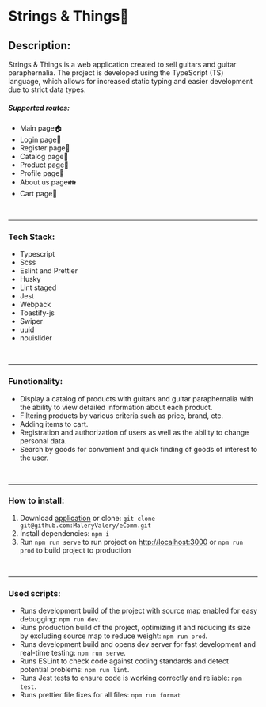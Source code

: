 # Strings & Things🎼

## **Description**:

Strings & Things is a web application created to sell guitars and guitar paraphernalia. The project is developed using the TypeScript (TS) language, which allows for increased static typing and easier development due to strict data types.

##### Supported routes:

- Main page🏠
- Login page🔑
- Register page🛅
- Catalog page🎁
- Product page🎸
- Profile page💂
- About us page👪
- Cart page🛒

<br/>

---

### Tech Stack:

- Typescript
- Scss
- Eslint and Prettier
- Husky
- Lint staged
- Jest
- Webpack
- Toastify-js
- Swiper
- uuid
- nouislider

<br/>

---

### Functionality:

- Display a catalog of products with guitars and guitar paraphernalia with the ability to view detailed information about each product.
- Filtering products by various criteria such as price, brand, etc.
- Adding items to cart.
- Registration and authorization of users as well as the ability to change personal data.
- Search by goods for convenient and quick finding of goods of interest to the user.

<br/>

---

### How to install:

1. Download [application](https://github.com/MaleryValery/eComm) or clone: `git clone git@github.com:MaleryValery/eComm.git`
2. Install dependencies: `npm i`
3. Run `npm run serve` to run project on [http://localhost:3000](http://localhost:3000) or `npm run prod` to build project to production

<br/>

---

### Used scripts:

- Runs development build of the project with source map enabled for easy debugging:
  `npm run dev`.
- Runs production build of the project, optimizing it and reducing its size by excluding source map to reduce weight:
  `npm run prod`.
- Runs development build and opens dev server for fast development and real-time testing:
  `npm run serve`.
- Runs ESLint to check code against coding standards and detect potential problems:
  `npm run lint`.
- Runs Jest tests to ensure code is working correctly and reliable:
  `npm test`.
- Runs prettier file fixes for all files:
  `npm run format`
